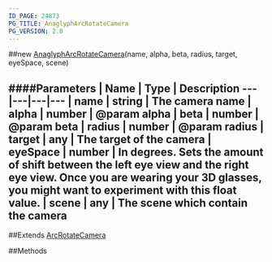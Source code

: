```yaml
---
ID_PAGE: 24873
PG_TITLE: AnaglyphArcRotateCamera
PG_VERSION: 2.0
---
```

##new [AnaglyphArcRotateCamera](/classes/AnaglyphArcRotateCamera)(name, alpha, beta, radius, target, eyeSpace, scene)

####Parameters
 | Name | Type | Description
---|---|---|---
 | name | string | The camera name
 | alpha | number | @param alpha
 | beta | number | @param beta
 | radius | number | @param radius
 | target | any | The target of the camera
 | eyeSpace | number | In degrees. Sets the amount of shift between the left eye view and the right eye view. Once you are wearing your 3D glasses, you might want to experiment with this float value.
 | scene | any | The scene which contain the camera
---

##Extends [ArcRotateCamera](/classes/ArcRotateCamera)


##Methods
